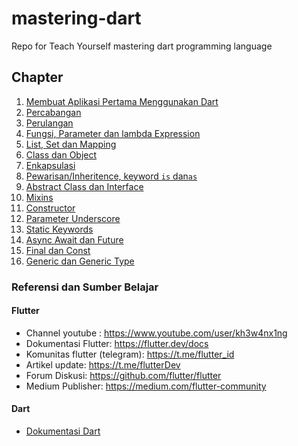 # mastering-dart
Repo for Teach Yourself mastering dart programming language

## Chapter

1. [Membuat Aplikasi Pertama Menggunakan Dart](aplikasi_pertama/README.md) 
2. [Percabangan](percabangan/README.md)
3. [Perulangan](perulangan/README.md)
4. [Fungsi, Parameter dan lambda Expression](fungsi/README.md)
5. [List, Set dan Mapping](mapping/README.md)
6. [Class dan Object](class_objects/README.md)
7. [Enkapsulasi](enkapsulasi/README.md)
8. [Pewarisan/Inheritence, keyword `is` dan`as` ](inherit/README.md)
9. [Abstract Class dan Interface](absract_class/README.md)
10. [Mixins](mixins/README.md)
11. [Constructor](constructors/README.md)
12. [Parameter Underscore](underscore_parameter/README.md)
13. [Static Keywords](static_keywords/README.md)
14. [Async Await dan Future](async_await/README.md)
15. [Final dan Const](final_const/README.md)
16. [Generic dan Generic Type](generic/README.md)

### Referensi dan Sumber Belajar


#### Flutter

* Channel youtube : https://www.youtube.com/user/kh3w4nx1ng
* Dokumentasi Flutter: https://flutter.dev/docs
* Komunitas flutter (telegram): https://t.me/flutter_id
* Artikel update: https://t.me/flutterDev 
* Forum Diskusi: https://github.com/flutter/flutter
* Medium Publisher: https://medium.com/flutter-community

#### Dart
* [Dokumentasi Dart](https://dart.dev/guides/)